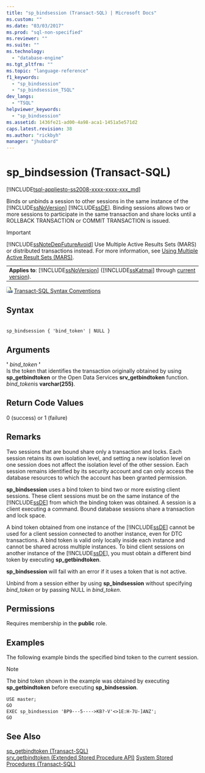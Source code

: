 ```yaml
---
title: "sp_bindsession (Transact-SQL) | Microsoft Docs"
ms.custom: ""
ms.date: "03/03/2017"
ms.prod: "sql-non-specified"
ms.reviewer: ""
ms.suite: ""
ms.technology: 
  - "database-engine"
ms.tgt_pltfrm: ""
ms.topic: "language-reference"
f1_keywords: 
  - "sp_bindsession"
  - "sp_bindsession_TSQL"
dev_langs: 
  - "TSQL"
helpviewer_keywords: 
  - "sp_bindsession"
ms.assetid: 1436fe21-ad00-4a98-aca1-1451a5e571d2
caps.latest.revision: 38
ms.author: "rickbyh"
manager: "jhubbard"
---
```

# sp_bindsession (Transact-SQL)
[!INCLUDE[tsql-appliesto-ss2008-xxxx-xxxx-xxx_md](../../../database-engine/configure/windows/includes/tsql-appliesto-ss2008-xxxx-xxxx-xxx-md.md)]

  Binds or unbinds a session to other sessions in the same instance of the [!INCLUDE[ssNoVersion](../../../advanced-analytics/r-services/includes/ssnoversion-md.md)] [!INCLUDE[ssDE](../../../analysis-services/instances/install/windows/includes/ssde-md.md)]. Binding sessions allows two or more sessions to participate in the same transaction and share locks until a ROLLBACK TRANSACTION or COMMIT TRANSACTION is issued.  
  
> [!IMPORTANT]  
>  [!INCLUDE[ssNoteDepFutureAvoid](../../../database-engine/configure/windows/includes/ssnotedepfutureavoid-md.md)] Use Multiple Active Results Sets (MARS) or distributed transactions instead. For more information, see [Using Multiple Active Result Sets &#40;MARS&#41;](../../../relational-databases/native-client/features/using-multiple-active-result-sets-mars.md).  
  
||  
|-|  
|**Applies to**: [!INCLUDE[ssNoVersion](../../../advanced-analytics/r-services/includes/ssnoversion-md.md)] ([!INCLUDE[ssKatmai](../../../analysis-services/data-mining/includes/sskatmai-md.md)] through [current version](http://go.microsoft.com/fwlink/p/?LinkId=299658)).|  
  
 ![Topic link icon](../../../database-engine/configure/windows/media/topic-link.gif "Topic link icon") [Transact-SQL Syntax Conventions](../../../t-sql/language-elements/transact-sql-syntax-conventions-transact-sql.md)  
  
## Syntax  
  
```  
  
sp_bindsession { 'bind_token' | NULL }  
```  
  
## Arguments  
 **'** *bind_token* **'**  
 Is the token that identifies the transaction originally obtained by using **sp_getbindtoken** or the Open Data Services **srv_getbindtoken** function. *bind_token*is **varchar(255)**.  
  
## Return Code Values  
 0 (success) or 1 (failure)  
  
## Remarks  
 Two sessions that are bound share only a transaction and locks. Each session retains its own isolation level, and setting a new isolation level on one session does not affect the isolation level of the other session. Each session remains identified by its security account and can only access the database resources to which the account has been granted permission.  
  
 **sp_bindsession** uses a bind token to bind two or more existing client sessions. These client sessions must be on the same instance of the [!INCLUDE[ssDE](../../../analysis-services/instances/install/windows/includes/ssde-md.md)] from which the binding token was obtained. A session is a client executing a command. Bound database sessions share a transaction and lock space.  
  
 A bind token obtained from one instance of the [!INCLUDE[ssDE](../../../analysis-services/instances/install/windows/includes/ssde-md.md)] cannot be used for a client session connected to another instance, even for DTC transactions. A bind token is valid only locally inside each instance and cannot be shared across multiple instances. To bind client sessions on another instance of the [!INCLUDE[ssDE](../../../analysis-services/instances/install/windows/includes/ssde-md.md)], you must obtain a different bind token by executing **sp_getbindtoken**.  
  
 **sp_bindsession** will fail with an error if it uses a token that is not active.  
  
 Unbind from a session either by using **sp_bindsession** without specifying *bind_token* or by passing NULL in *bind_token*.  
  
## Permissions  
 Requires membership in the **public** role.  
  
## Examples  
 The following example binds the specified bind token to the current session.  
  
> [!NOTE]  
>  The bind token shown in the example was obtained by executing **sp_getbindtoken** before executing **sp_bindsession**.  
  
```  
USE master;  
GO  
EXEC sp_bindsession 'BP9---5---->KB?-V'<>1E:H-7U-]ANZ';  
GO  
```  
  
## See Also  
 [sp_getbindtoken &#40;Transact-SQL&#41;](../../../relational-databases/reference/system-stored-procedures/sp-getbindtoken-transact-sql.md)   
 [srv_getbindtoken &#40;Extended Stored Procedure API&#41;](http://msdn.microsoft.com/en-US/library/ms164625(SQL.130).aspx)   
 [System Stored Procedures &#40;Transact-SQL&#41;](../../../relational-databases/reference/system-stored-procedures/system-stored-procedures-transact-sql.md)  
  
  